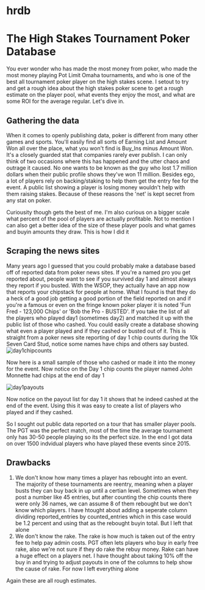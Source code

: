 # hrdb
# The High Stakes Tournament Poker Database
You ever wonder who has made the most money from poker, who made the most money playing Pot Limit Omaha tournaments, and who is one of the best all tournament poker player on the high stakes scene.  I setout to try and get a rough idea about the high stakes poker scene to get a rough estimate on the player pool, what events they enjoy the most, and what are some ROI for the average regular.  Let's dive in.

## Gathering the data
When it comes to openly publishing data, poker is different from many other games and sports.  You'll easily find all sorts of Earning List and Amount Won all over the place, what you won't find is Buy_Ins minus Amount Won.  It's a closely guarded stat that companies rarely ever publish.  I can only think of two occasions where this has happened and the utter chaos and outrage it caused.  No one wants to be known as the guy who lost 1.7 million dollars when their public profile shows they've won 11 million.  Besides ego, a lot of players rely on backing/staking to help them get the entry fee for the event.  A public list showing a player is losing money wouldn't help with them raising stakes.  Because of these reasons the 'net' is kept secret from any stat on poker.  

Curiousity though gets the best of me.  I'm also curious on a bigger scale what percent of the pool of players are actually profitable.  Not to mention I can also get a better idea of the size of these player pools and what games and buyin amounts they draw.  This is how I did it

## Scraping the news sites
Many years ago I guessed that you could probably make a database based off of reported data from poker news sites.  If you're a named pro you get reported about, people want to see if you survived day 1 and almost always they report if you busted. With the WSOP, they actually have an app now that reports your chipstack for people at home.  What I found is that they do a heck of a good job getting a good portion of the field reported on and if you're a famous or even on the fringe known poker player it is noted 'Fun Fred - 123,000 Chips' or 'Bob the Pro - BUSTED'.  If you take the list of all the players who played day1 (sometimes day2) and matched it up with the public list of those who cashed.  You could easily create a database showing what even a player played and if they cashed or busted out of it. This is straight from a poker news site reporting of day 1 chip counts during the 10k Seven Card Stud, notice some names have chips and others say busted.  
![day1chipcounts](https://github.com/rcs1978/hrdb/assets/152421676/d2331ab3-590d-4d58-ad71-764d74dc5b08)

Now here is a small sample of those who cashed or made it into the money for the event.
Now notice on the Day 1 chip counts the player named John Monnette had chips at the end of day 1

![day1payouts](https://github.com/rcs1978/hrdb/assets/152421676/7aea0821-ea38-4466-be23-fbc6676c9572)

Now notice on the payout list for day 1 it shows that he indeed cashed at the end of the event.  Using this it was easy to create a list of players who played and if they cashed.

So I sought out public data reported on a tour that has smaller player pools.  The PGT was the perfect match, most of the time the average tournament only has 30-50 people playing so its the perfect size.  In the end I got data on over 1500 indvidual players who have played these events since 2015.

## Drawbacks
1. We don't know how many times a player has rebought into an event.  The majority of these tournaments are reentry, meaning when a player busts they can buy back in up until a certian level.  Sometimes when they post a number like 45 entries, but after counting the chip counts there were only 36 names, we can assume 8 of them rebought but we don't know which players.  I have htought about adding a seperate column dividing reported_entries by counted_entries which in this case would be 1.2 percent and using that as the rebought buyin total.  But I left that alone
2. We don't know the rake.  The rake is how much is taken out of the entry fee to help pay admin costs.  PGT often lets players who buy in early free rake, also we're not sure if they do rake the rebuy money.  Rake can have a huge effect on a players net.  I have thought about taking 10% off the buy in and trying to adjust payouts in one of the columns to help show the cause of rake.  For now I left everything alone

Again these are all rough estimates.




